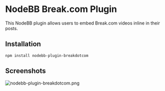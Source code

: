 # NodeBB Break.com Plugin

This NodeBB plugin allows users to embed Break.com videos inline in their posts. 

## Installation

    npm install nodebb-plugin-breakdotcom

## Screenshots

![nodebb-plugin-breakdotcom.png](http://i.imgur.com/Yt5hF4g.png) 

